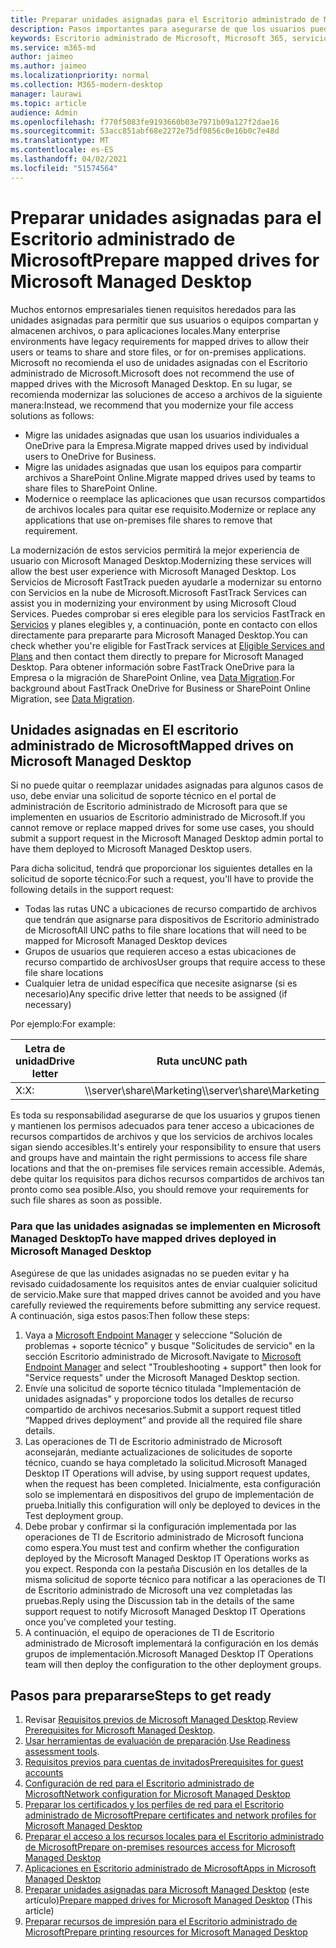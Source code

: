 ```yaml
---
title: Preparar unidades asignadas para el Escritorio administrado de Microsoft
description: Pasos importantes para asegurarse de que los usuarios pueden tener acceso a datos en unidades asignadas
keywords: Escritorio administrado de Microsoft, Microsoft 365, servicio, documentación
ms.service: m365-md
author: jaimeo
ms.author: jaimeo
ms.localizationpriority: normal
ms.collection: M365-modern-desktop
manager: laurawi
ms.topic: article
audience: Admin
ms.openlocfilehash: f770f5083fe9193660b03e7971b09a127f2dae16
ms.sourcegitcommit: 53acc851abf68e2272e75df0856c0e16b0c7e48d
ms.translationtype: MT
ms.contentlocale: es-ES
ms.lasthandoff: 04/02/2021
ms.locfileid: "51574564"
---
```

#  <a name="prepare-mapped-drives-for-microsoft-managed-desktop"></a><span data-ttu-id="8328d-104">Preparar unidades asignadas para el Escritorio administrado de Microsoft</span><span class="sxs-lookup"><span data-stu-id="8328d-104">Prepare mapped drives for Microsoft Managed Desktop</span></span>

<span data-ttu-id="8328d-105">Muchos entornos empresariales tienen requisitos heredados para las unidades asignadas para permitir que sus usuarios o equipos compartan y almacenen archivos, o para aplicaciones locales.</span><span class="sxs-lookup"><span data-stu-id="8328d-105">Many enterprise environments have legacy requirements for mapped drives to allow their users or teams to share and store files, or for on-premises applications.</span></span> <span data-ttu-id="8328d-106">Microsoft no recomienda el uso de unidades asignadas con el Escritorio administrado de Microsoft.</span><span class="sxs-lookup"><span data-stu-id="8328d-106">Microsoft does not recommend the use of mapped drives with the Microsoft Managed Desktop.</span></span> <span data-ttu-id="8328d-107">En su lugar, se recomienda modernizar las soluciones de acceso a archivos de la siguiente manera:</span><span class="sxs-lookup"><span data-stu-id="8328d-107">Instead, we recommend that you modernize your file access solutions as follows:</span></span>
  
- <span data-ttu-id="8328d-108">Migre las unidades asignadas que usan los usuarios individuales a OneDrive para la Empresa.</span><span class="sxs-lookup"><span data-stu-id="8328d-108">Migrate mapped drives used by individual users to OneDrive for Business.</span></span> 
- <span data-ttu-id="8328d-109">Migre las unidades asignadas que usan los equipos para compartir archivos a SharePoint Online.</span><span class="sxs-lookup"><span data-stu-id="8328d-109">Migrate mapped drives used by teams to share files to SharePoint Online.</span></span> 
- <span data-ttu-id="8328d-110">Modernice o reemplace las aplicaciones que usan recursos compartidos de archivos locales para quitar ese requisito.</span><span class="sxs-lookup"><span data-stu-id="8328d-110">Modernize or replace any applications that use on-premises file shares to remove that requirement.</span></span>
  
<span data-ttu-id="8328d-111">La modernización de estos servicios permitirá la mejor experiencia de usuario con Microsoft Managed Desktop.</span><span class="sxs-lookup"><span data-stu-id="8328d-111">Modernizing these services will allow the best user experience with Microsoft Managed Desktop.</span></span> <span data-ttu-id="8328d-112">Los Servicios de Microsoft FastTrack pueden ayudarle a modernizar su entorno con Servicios en la nube de Microsoft.</span><span class="sxs-lookup"><span data-stu-id="8328d-112">Microsoft FastTrack Services can assist you in modernizing your environment by using Microsoft Cloud Services.</span></span> <span data-ttu-id="8328d-113">Puedes comprobar si eres elegible para los servicios FastTrack en [Servicios](/fasttrack/m365-eligible-services-and-plans) y planes elegibles y, a continuación, ponte en contacto con ellos directamente para prepararte para Microsoft Managed Desktop.</span><span class="sxs-lookup"><span data-stu-id="8328d-113">You can check whether you're eligible for FastTrack services at [Eligible Services and Plans](/fasttrack/m365-eligible-services-and-plans) and then contact them directly to prepare for Microsoft Managed Desktop.</span></span> <span data-ttu-id="8328d-114">Para obtener información sobre FastTrack OneDrive para la Empresa o la migración de SharePoint Online, vea [Data Migration](/fasttrack/o365-data-migration).</span><span class="sxs-lookup"><span data-stu-id="8328d-114">For background about FastTrack OneDrive for Business or SharePoint Online Migration, see [Data Migration](/fasttrack/o365-data-migration).</span></span>

## <a name="mapped-drives-on-microsoft-managed-desktop"></a><span data-ttu-id="8328d-115">Unidades asignadas en El escritorio administrado de Microsoft</span><span class="sxs-lookup"><span data-stu-id="8328d-115">Mapped drives on Microsoft Managed Desktop</span></span>
 
<span data-ttu-id="8328d-116">Si no puede quitar o reemplazar unidades asignadas para algunos casos de uso, debe enviar una solicitud de soporte técnico en el portal de administración de Escritorio administrado de Microsoft para que se implementen en usuarios de Escritorio administrado de Microsoft.</span><span class="sxs-lookup"><span data-stu-id="8328d-116">If you cannot remove or replace mapped drives for some use cases, you should submit a support request in the Microsoft Managed Desktop admin portal to have them deployed to Microsoft Managed Desktop users.</span></span>
    
<span data-ttu-id="8328d-117">Para dicha solicitud, tendrá que proporcionar los siguientes detalles en la solicitud de soporte técnico:</span><span class="sxs-lookup"><span data-stu-id="8328d-117">For such a request, you'll have to provide the following details in the support request:</span></span> 

- <span data-ttu-id="8328d-118">Todas las rutas UNC a ubicaciones de recurso compartido de archivos que tendrán que asignarse para dispositivos de Escritorio administrado de Microsoft</span><span class="sxs-lookup"><span data-stu-id="8328d-118">All UNC paths to file share locations that will need to be mapped for Microsoft Managed Desktop devices</span></span> 
- <span data-ttu-id="8328d-119">Grupos de usuarios que requieren acceso a estas ubicaciones de recurso compartido de archivos</span><span class="sxs-lookup"><span data-stu-id="8328d-119">User groups that require access to these file share locations</span></span> 
- <span data-ttu-id="8328d-120">Cualquier letra de unidad específica que necesite asignarse (si es necesario)</span><span class="sxs-lookup"><span data-stu-id="8328d-120">Any specific drive letter that needs to be assigned (if necessary)</span></span>

<span data-ttu-id="8328d-121">Por ejemplo:</span><span class="sxs-lookup"><span data-stu-id="8328d-121">For example:</span></span>

| <span data-ttu-id="8328d-122">Letra de unidad</span><span class="sxs-lookup"><span data-stu-id="8328d-122">Drive letter</span></span> | <span data-ttu-id="8328d-123">Ruta unc</span><span class="sxs-lookup"><span data-stu-id="8328d-123">UNC path</span></span> | <span data-ttu-id="8328d-124">Grupo de usuarios</span><span class="sxs-lookup"><span data-stu-id="8328d-124">User group</span></span> |
|--------------|----------|------------|
| <span data-ttu-id="8328d-125">X:</span><span class="sxs-lookup"><span data-stu-id="8328d-125">X:</span></span>  | <span data-ttu-id="8328d-126">\\\server\share\Marketing</span><span class="sxs-lookup"><span data-stu-id="8328d-126">\\\server\share\Marketing</span></span> | <span data-ttu-id="8328d-127">ContosoMarketing</span><span class="sxs-lookup"><span data-stu-id="8328d-127">ContosoMarketing</span></span> |

<span data-ttu-id="8328d-128">Es toda su responsabilidad asegurarse de que los usuarios y grupos tienen y mantienen los permisos adecuados para tener acceso a ubicaciones de recursos compartidos de archivos y que los servicios de archivos locales sigan siendo accesibles.</span><span class="sxs-lookup"><span data-stu-id="8328d-128">It's entirely your responsibility to ensure that users and groups have and maintain the right permissions to access file share locations and that the on-premises file services remain accessible.</span></span> <span data-ttu-id="8328d-129">Además, debe quitar los requisitos para dichos recursos compartidos de archivos tan pronto como sea posible.</span><span class="sxs-lookup"><span data-stu-id="8328d-129">Also, you should remove your requirements for such file shares as soon as possible.</span></span>

### <a name="to-have-mapped-drives-deployed-in-microsoft-managed-desktop"></a><span data-ttu-id="8328d-130">Para que las unidades asignadas se implementen en Microsoft Managed Desktop</span><span class="sxs-lookup"><span data-stu-id="8328d-130">To have mapped drives deployed in Microsoft Managed Desktop</span></span>
 
<span data-ttu-id="8328d-131">Asegúrese de que las unidades asignadas no se pueden evitar y ha revisado cuidadosamente los requisitos antes de enviar cualquier solicitud de servicio.</span><span class="sxs-lookup"><span data-stu-id="8328d-131">Make sure that mapped drives cannot be avoided and you have carefully reviewed the requirements before submitting any service request.</span></span> <span data-ttu-id="8328d-132">A continuación, siga estos pasos:</span><span class="sxs-lookup"><span data-stu-id="8328d-132">Then follow these steps:</span></span>

1. <span data-ttu-id="8328d-133">Vaya a [Microsoft Endpoint Manager](https://endpoint.microsoft.com/) y seleccione "Solución de problemas + soporte técnico" y busque "Solicitudes de servicio" en la sección Escritorio administrado de Microsoft.</span><span class="sxs-lookup"><span data-stu-id="8328d-133">Navigate to [Microsoft Endpoint Manager](https://endpoint.microsoft.com/) and select "Troubleshooting + support" then look for "Service requests" under the Microsoft Managed Desktop section.</span></span>  
2. <span data-ttu-id="8328d-134">Envíe una solicitud de soporte técnico titulada "Implementación de unidades asignadas" y proporcione todos los detalles de recurso compartido de archivos necesarios.</span><span class="sxs-lookup"><span data-stu-id="8328d-134">Submit a support request titled “Mapped drives deployment” and provide all the required file share details.</span></span>  
3. <span data-ttu-id="8328d-135">Las operaciones de TI de Escritorio administrado de Microsoft aconsejarán, mediante actualizaciones de solicitudes de soporte técnico, cuando se haya completado la solicitud.</span><span class="sxs-lookup"><span data-stu-id="8328d-135">Microsoft Managed Desktop IT Operations will advise, by using support request updates, when the request has been completed.</span></span> <span data-ttu-id="8328d-136">Inicialmente, esta configuración solo se implementará en dispositivos del grupo de implementación de prueba.</span><span class="sxs-lookup"><span data-stu-id="8328d-136">Initially this configuration will only be deployed to devices in the Test deployment group.</span></span>  
4. <span data-ttu-id="8328d-137">Debe probar y confirmar si la configuración implementada por las operaciones de TI de Escritorio administrado de Microsoft funciona como espera.</span><span class="sxs-lookup"><span data-stu-id="8328d-137">You must test and confirm whether the configuration deployed by the Microsoft Managed Desktop IT Operations works as you expect.</span></span> <span data-ttu-id="8328d-138">Responda con la pestaña Discusión en los detalles de la misma solicitud de soporte técnico para notificar a las operaciones de TI de Escritorio administrado de Microsoft una vez completadas las pruebas.</span><span class="sxs-lookup"><span data-stu-id="8328d-138">Reply using the Discussion tab in the details of the same support request to notify Microsoft Managed Desktop IT Operations once you've completed your testing.</span></span>  
5. <span data-ttu-id="8328d-139">A continuación, el equipo de operaciones de TI de Escritorio administrado de Microsoft implementará la configuración en los demás grupos de implementación.</span><span class="sxs-lookup"><span data-stu-id="8328d-139">Microsoft Managed Desktop IT Operations team will then deploy the configuration to the other deployment groups.</span></span> 

## <a name="steps-to-get-ready"></a><span data-ttu-id="8328d-140">Pasos para prepararse</span><span class="sxs-lookup"><span data-stu-id="8328d-140">Steps to get ready</span></span>

1. <span data-ttu-id="8328d-141">Revisar [Requisitos previos de Microsoft Managed Desktop](prerequisites.md).</span><span class="sxs-lookup"><span data-stu-id="8328d-141">Review [Prerequisites for Microsoft Managed Desktop](prerequisites.md).</span></span>
2. <span data-ttu-id="8328d-142">[Usar herramientas de evaluación de preparación](readiness-assessment-tool.md).</span><span class="sxs-lookup"><span data-stu-id="8328d-142">[Use Readiness assessment tools](readiness-assessment-tool.md).</span></span>
3. [<span data-ttu-id="8328d-143">Requisitos previos para cuentas de invitados</span><span class="sxs-lookup"><span data-stu-id="8328d-143">Prerequisites for guest accounts</span></span>](guest-accounts.md)
4. [<span data-ttu-id="8328d-144">Configuración de red para el Escritorio administrado de Microsoft</span><span class="sxs-lookup"><span data-stu-id="8328d-144">Network configuration for Microsoft Managed Desktop</span></span>](network.md)
5. [<span data-ttu-id="8328d-145">Preparar los certificados y los perfiles de red para el Escritorio administrado de Microsoft</span><span class="sxs-lookup"><span data-stu-id="8328d-145">Prepare certificates and network profiles for Microsoft Managed Desktop</span></span>](certs-wifi-lan.md)
6. [<span data-ttu-id="8328d-146">Preparar el acceso a los recursos locales para el Escritorio administrado de Microsoft</span><span class="sxs-lookup"><span data-stu-id="8328d-146">Prepare on-premises resources access for Microsoft Managed Desktop</span></span>](authentication.md)
7. [<span data-ttu-id="8328d-147">Aplicaciones en Escritorio administrado de Microsoft</span><span class="sxs-lookup"><span data-stu-id="8328d-147">Apps in Microsoft Managed Desktop</span></span>](apps.md)
8. <span data-ttu-id="8328d-148">[Preparar unidades asignadas para Microsoft Managed Desktop](mapped-drives.md) (este artículo)</span><span class="sxs-lookup"><span data-stu-id="8328d-148">[Prepare mapped drives for Microsoft Managed Desktop](mapped-drives.md) (This article)</span></span>
9. [<span data-ttu-id="8328d-149">Preparar recursos de impresión para el Escritorio administrado de Microsoft</span><span class="sxs-lookup"><span data-stu-id="8328d-149">Prepare printing resources for Microsoft Managed Desktop</span></span>](printing.md)
